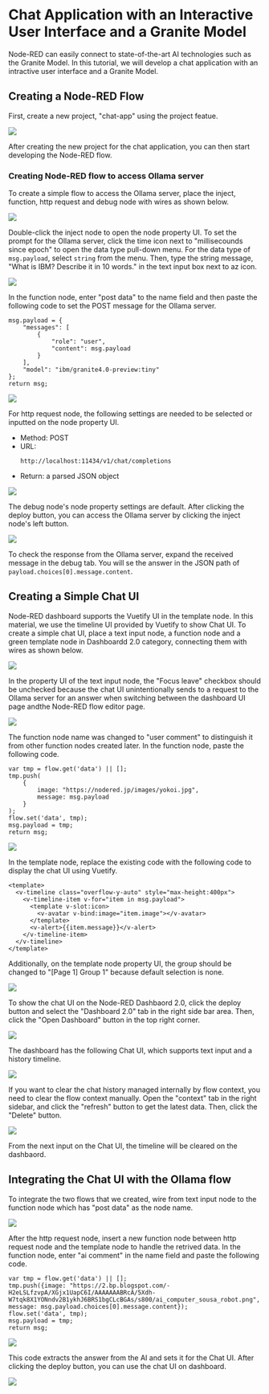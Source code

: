 # Chat Application with an Interactive User Interface and a Granite Model

Node-RED can easily connect to state-of-the-art AI technologies such as the Granite Model. In this tutorial, we will develop a chat application with an intractive user interface and a Granite Model.
<!--
## Installing Ollama (Not required in hands-on)
To use Granite Model with Node-RED, firstly you need to install Ollama, a HTTP server to provide APIs to use AI models. To install Ollama in the Linux environment, input the following command on your terminal.

```
curl -fsSL https://ollama.com/install.sh | sh
```

After the installation process, you can use the `ollama` command in your environment. To download the Granite model into your Ollama, type the `ollama pull command` as flows.

```
ollama pull ibm/granite4.0-preview:tiny
```

In this case, the command will download the Granite 4.0 tiny model. It takes few minutes to download the model file. After the command process is finished, run the `ollama serve` command.

```
ollama serve
```

Now, on your PC, the REST API has been available. This REST API is compatible API of the OpenAI. Therefore, we can use the common way to connect to the REST API.

### Installing Node-RED dashbaord 2.0 (Not required in the hands-on)

To ceate the user interface of the Chat application, Node-RED Dashboard 2.0 is needed. To install Node-RED 2.0, open the "User Settings" from the "Manage Palette" of the top-right menu in the Node-RED flow editor. 

Select "Install" tab, to open the for the node installation. After typing the `@flowfuse/node-red-dashboard` in the search box, the target node item will be filtered on the below list. Click the `install` button of the `@flowfuse/node-red-dashboard` to install the Node-RED dashbaord 2.0 into your Node-RED environment.
After the installation, you can see the dashboard nodes on the left palette of the Node-RED flow editor.
-->
## Creating a Node-RED Flow
First, create a new project, "chat-app" using the project featue.

![](images/createchatapp.png)

After creating the new project for the chat application, you can then start developing the Node-RED flow.

### Creating Node-RED flow to access Ollama server
To create a simple flow to access the Ollama server, place the inject, function, http request and debug node with wires as shown below.

![](images/flow4ollama.png)

Double-click the inject node to open the node property UI. To set the prompt for the Ollama server, click the time icon next to "millisecounds since epoch" to open the data type pull-down menu. For the data type of `msg.payload`, select `string` from the menu. Then, type the string message, "What is IBM? Describe it in 10 words." in the text input box next to az icon.

![](images/inject4ollama.png)

In the function node, enter "post data" to the name field and then paste the following code to set the POST message for the Ollama server.

```
msg.payload = {
    "messages": [
        {
            "role": "user",
            "content": msg.payload
        }
    ],
    "model": "ibm/granite4.0-preview:tiny"
};
return msg;
```
![](images/function4ollama.png)

For http request node, the following settings are needed to be selected or inputted on the node property UI.
- Method: POST
- URL:
  ```
  http://localhost:11434/v1/chat/completions
  ```
- Return: a parsed JSON object

![](images/httprequest.png)

The debug node's node property settings are default. After clicking the deploy button, you can access the Ollama server by clicking the inject node's left button.

![](images/whatisibm.png)

To check the response from the Ollama server, expand the received message in the debug tab. You will se the answer in the JSON path of `payload.choices[0].message.content`.

## Creating a Simple Chat UI
Node-RED dashboard supports the Vuetify UI in the template node. In this material, we use the timeline UI provided by Vuetify to show Chat UI.
To create a simple chat UI, place a text input node, a function node and a green template node in Dashboardd 2.0 category, connecting them with wires as shown below.

![](images/flow4simplechatui.png)

In the property UI of the text input node, the "Focus leave" checkbox should be unchecked because the chat UI unintentionally sends to a request to the Ollama server for an answer when switching between the dashboard UI page andthe  Node-RED flow editor page.

![](images/focusleave.png)

The function node name was changed to "user comment" to distinguish it from other function nodes created later. In the function node, paste the following code.

```
var tmp = flow.get('data') || [];
tmp.push(
    {
        image: "https://nodered.jp/images/yokoi.jpg",
        message: msg.payload
    }
);
flow.set('data', tmp);
msg.payload = tmp;
return msg;
```

![](images/function4simplechatui.png)

In the template node, replace the existing code with the following code to display the chat UI using Vuetify.

```
<template>
  <v-timeline class="overflow-y-auto" style="max-height:400px">
    <v-timeline-item v-for="item in msg.payload">
      <template v-slot:icon>
        <v-avatar v-bind:image="item.image"></v-avatar>
      </template>
      <v-alert>{{item.message}}</v-alert>
    </v-timeline-item>
  </v-timeline>
</template>
```

Additionally, on the template node property UI, the group should be changed to "[Page 1] Group 1" because default selection is none.

![](images/template4chatui.png)

To show the chat UI on the Node-RED Dashbaord 2.0, click the deploy button and select the "Dashboard 2.0" tab in the right side bar area. Then, click the "Open Dashboard" button in the top right corner.

![](images/button2dashboard.png)

The dashboard has the following Chat UI, which supports text input and a history timeline.

![](images/simplechatui.png)

If you want to clear the chat history managed internally by flow context, you need to clear the flow context manually. Open the "context" tab in the right sidebar, and click the "refresh" button to get the latest data. Then, click the "Delete" button.

![](images/clearcontext.png)

From the next input on the Chat UI, the timeline will be cleared on the dashbaord.

## Integrating the Chat UI with the Ollama flow
To integrate the two flows that we created, wire from text input node to the function node which has "post data" as the node name. 

![](images/flow4chatapp.png)

After the http request node, insert a new function node between http request node and the template node to handle the retrived data. In the function node, enter "ai comment" in the name field and paste the following code.

```
var tmp = flow.get('data') || [];
tmp.push({image: "https://2.bp.blogspot.com/-H2eLSLfzvpA/XGjx1UapC6I/AAAAAAABRcA/5Xdh-W7tqk8X1YONndv2B1ykhJ6BRS1bgCLcBGAs/s800/ai_computer_sousa_robot.png", message: msg.payload.choices[0].message.content});
flow.set('data', tmp);
msg.payload = tmp;
return msg;
```
![](images/function4simplechatui2.png)

This code extracts the answer from the AI and sets it for the Chat UI. After clicking the deploy button, you can use the chat UI on dashboard.

![](images/chatapp.png)
<!-- TODO: スクリーンショット撮り直し -->
